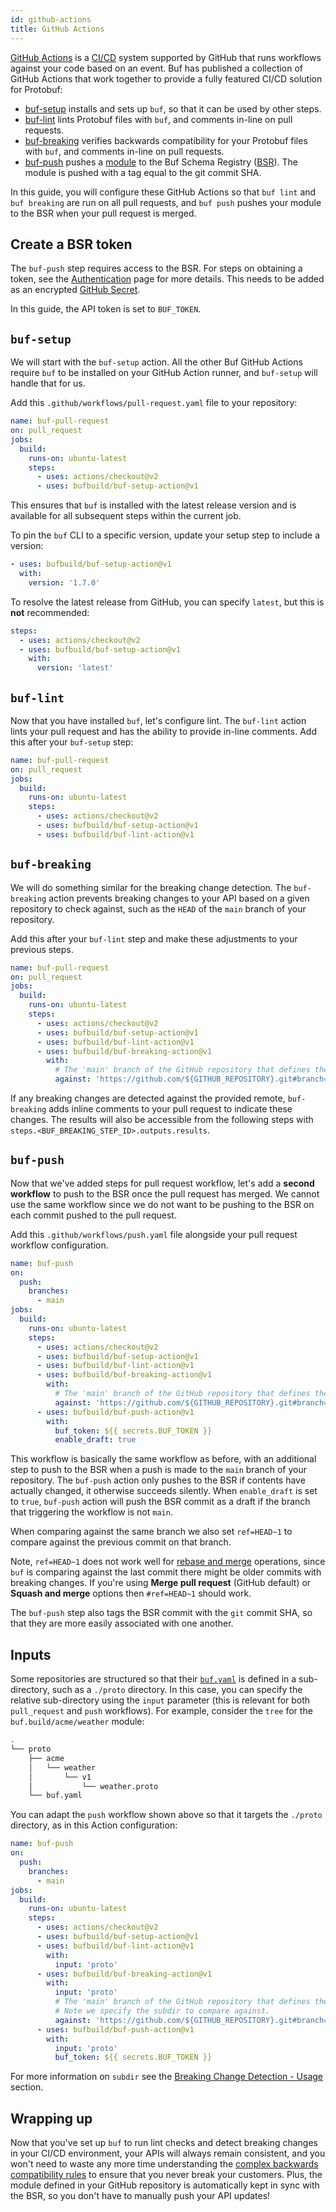 ```yaml
---
id: github-actions
title: GitHub Actions
---
```


[GitHub Actions](https://github.com/features/actions) is a [CI/CD](https://en.wikipedia.org/wiki/CI/CD)
system supported by GitHub that runs workflows against your code based on an event. Buf has published a
collection of GitHub Actions that work together to provide a fully featured CI/CD solution for Protobuf:

  - [buf-setup](https://github.com/marketplace/actions/buf-setup) installs and sets up `buf`,
    so that it can be used by other steps.
  - [buf-lint](https://github.com/marketplace/actions/buf-lint) lints Protobuf files with `buf`,
    and comments in-line on pull requests.
  - [buf-breaking](https://github.com/marketplace/actions/buf-breaking) verifies backwards compatibility
    for your Protobuf files with `buf`, and comments in-line on pull requests.
  - [buf-push](https://github.com/marketplace/actions/buf-push) pushes a [module](../bsr/overview.md#modules) to the Buf Schema Registry
    ([BSR](../bsr/overview.md)). The module is pushed with a tag equal to the git commit SHA.

In this guide, you will configure these GitHub Actions so that `buf lint` and `buf breaking` are run on
all pull requests, and `buf push` pushes your module to the BSR when your pull request is merged.

## Create a BSR token

The `buf-push` step requires access to the BSR. For steps on obtaining a token, see the
[Authentication](../bsr/authentication.md) page for more details. This needs to be added as an encrypted
[GitHub Secret](https://docs.github.com/en/actions/reference/encrypted-secrets).

In this guide, the API token is set to `BUF_TOKEN`.

## `buf-setup`

We will start with the `buf-setup` action. All the other Buf GitHub Actions require
`buf` to be installed on your GitHub Action runner, and `buf-setup` will handle that for us.

Add this `.github/workflows/pull-request.yaml` file to your repository:

```yaml title=".github/workflows/pull-request.yaml"
name: buf-pull-request
on: pull_request
jobs:
  build:
    runs-on: ubuntu-latest
    steps:
      - uses: actions/checkout@v2
      - uses: bufbuild/buf-setup-action@v1
```

This ensures that `buf` is installed with the latest release version and is available for all subsequent steps
within the current job.

To pin the `buf` CLI to a specific version, update your setup step to include a version:

```yaml {2-3}
- uses: bufbuild/buf-setup-action@v1
  with:
    version: '1.7.0'
```

To resolve the latest release from GitHub, you can specify `latest`, but this is **not** recommended:

```yaml
steps:
  - uses: actions/checkout@v2
  - uses: bufbuild/buf-setup-action@v1
    with:
      version: 'latest'
```

## `buf-lint`

Now that you have installed `buf`, let's configure lint. The `buf-lint` action lints your
pull request and has the ability to provide in-line comments. Add this after your `buf-setup` step:

```yaml title=.github/workflows/pull-request.yaml {9}
name: buf-pull-request
on: pull_request
jobs:
  build:
    runs-on: ubuntu-latest
    steps:
      - uses: actions/checkout@v2
      - uses: bufbuild/buf-setup-action@v1
      - uses: bufbuild/buf-lint-action@v1
```

## `buf-breaking`

We will do something similar for the breaking change detection. The `buf-breaking` action prevents breaking
changes to your API based on a given repository to check against, such as the `HEAD` of the `main` branch of
your repository.

Add this after your `buf-lint` step and make these adjustments to your previous steps.

```yaml title=.github/workflows/pull-request.yaml {10-13}
name: buf-pull-request
on: pull_request
jobs:
  build:
    runs-on: ubuntu-latest
    steps:
      - uses: actions/checkout@v2
      - uses: bufbuild/buf-setup-action@v1
      - uses: bufbuild/buf-lint-action@v1
      - uses: bufbuild/buf-breaking-action@v1
        with:
          # The 'main' branch of the GitHub repository that defines the module.
          against: 'https://github.com/${GITHUB_REPOSITORY}.git#branch=main'
```

If any breaking changes are detected against the provided remote, `buf-breaking` adds
inline comments to your pull request to indicate these changes. The results will also be 
accessible from the following steps with `steps.<BUF_BREAKING_STEP_ID>.outputs.results`.

## `buf-push`

Now that we've added steps for pull request workflow, let's add a **second workflow**
to push to the BSR once the pull request has merged. We cannot use the same workflow
since we do not want to be pushing to the BSR on each commit pushed to the pull request.

Add this `.github/workflows/push.yaml` file alongside your pull request workflow
configuration.

```yaml title=".github/workflows/push.yaml" {1-5,17-20}
name: buf-push
on:
  push:
    branches:
      - main
jobs:
  build:
    runs-on: ubuntu-latest
    steps:
      - uses: actions/checkout@v2
      - uses: bufbuild/buf-setup-action@v1
      - uses: bufbuild/buf-lint-action@v1
      - uses: bufbuild/buf-breaking-action@v1
        with:
          # The 'main' branch of the GitHub repository that defines the module.
          against: 'https://github.com/${GITHUB_REPOSITORY}.git#branch=main,ref=HEAD~1'
      - uses: bufbuild/buf-push-action@v1
        with:
          buf_token: ${{ secrets.BUF_TOKEN }}
          enable_draft: true
```

This workflow is basically the same workflow as before, with an additional step to push to the BSR when a push is made to the `main` branch of your repository. The `buf-push` action only pushes to the BSR if contents have actually changed, it otherwise succeeds silently.
When `enable_draft` is set to `true`, `buf-push` action will push the BSR commit as a draft if the branch that triggering the workflow is not `main`.

When comparing against the same branch we also set `ref=HEAD~1` to compare against the previous commit on that branch.

Note, `ref=HEAD~1` does not work well for [rebase and merge](https://docs.github.com/en/github/administering-a-repository/configuring-pull-request-merges/about-merge-methods-on-github#rebasing-and-merging-your-commits) operations, since `buf` is comparing against the last commit there might be older commits with breaking changes. If you're using **Merge pull request** (GitHub default) or **Squash and merge** options then `#ref=HEAD~1` should work.

The `buf-push` step also tags the BSR commit with the `git` commit SHA, so that they are more
easily associated with one another.

## Inputs

Some repositories are structured so that their [`buf.yaml`](../configuration/v1/buf-yaml.md) is defined
in a sub-directory, such as a `./proto` directory. In this case, you can specify the relative sub-directory using
the `input` parameter (this is relevant for both `pull_request` and `push` workflows). For example, consider the
`tree` for the `buf.build/acme/weather` module:

```sh
.
└── proto
    ├── acme
    │   └── weather
    │       └── v1
    │           └── weather.proto
    └── buf.yaml
```

You can adapt the `push` workflow shown above so that it targets the `./proto` directory, as in
this Action configuration:

```yaml title=".github/workflows/push.yaml" {14,17,23}
name: buf-push
on:
  push:
    branches:
      - main
jobs:
  build:
    runs-on: ubuntu-latest
    steps:
      - uses: actions/checkout@v2
      - uses: bufbuild/buf-setup-action@v1
      - uses: bufbuild/buf-lint-action@v1
        with:
          input: 'proto'
      - uses: bufbuild/buf-breaking-action@v1
        with:
          input: 'proto'
          # The 'main' branch of the GitHub repository that defines the module.
          # Note we specify the subdir to compare against.
          against: 'https://github.com/${GITHUB_REPOSITORY}.git#branch=main,ref=HEAD~1,subdir=proto'
      - uses: bufbuild/buf-push-action@v1
        with:
          input: 'proto'
          buf_token: ${{ secrets.BUF_TOKEN }}
```

For more information on `subdir` see the [Breaking Change Detection - Usage](https://docs.buf.build/breaking/usage#git) section.

## Wrapping up

Now that you've set up `buf` to run lint checks and detect breaking changes in your CI/CD environment, your APIs
will always remain consistent, and you won't need to waste any more time understanding the [complex backwards
compatibility rules](https://developers.google.com/protocol-buffers/docs/overview#updating) to ensure that you
never break your customers. Plus, the module defined in your GitHub repository is automatically kept
in sync with the BSR, so you don't have to manually push your API updates!
